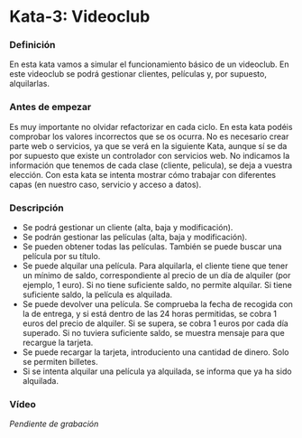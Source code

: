 # Kata-3: Videoclub


### Definición
En esta kata vamos a simular el funcionamiento básico de un videoclub. En este videoclub se podrá gestionar clientes, películas y, por supuesto, alquilarlas.


### Antes de empezar
Es muy importante no olvidar refactorizar en cada ciclo. En esta kata podéis comprobar los valores incorrectos que se os ocurra. No es necesario crear parte web o servicios, ya que se verá en la siguiente Kata, aunque sí se da por supuesto que existe un controlador con servicios web. No indicamos la información que tenemos de cada clase (cliente, pelicula), se deja a vuestra elección. Con esta kata se intenta mostrar cómo trabajar con diferentes capas (en nuestro caso, servicio y acceso a datos).


### Descripción
- Se podrá gestionar un cliente (alta, baja y modificación).
- Se podrán gestionar las películas (alta, baja y modificación).
- Se pueden obtener todas las películas. También se puede buscar una película por su título.
- Se puede alquilar una película. Para alquilarla, el cliente tiene que tener un mínimo de saldo, correspondiente al precio de un día de alquiler (por ejemplo, 1 euro). Si no tiene suficiente saldo, no permite alquilar. Si tiene suficiente saldo, la película es alquilada.
- Se puede devolver una película. Se comprueba la fecha de recogida con la de entrega, y si está dentro de las 24 horas permitidas, se cobra 1 euros del precio de alquiler. Si se supera, se cobra 1 euros por cada día superado. Si no tuviera suficiente saldo, se muestra mensaje para que recargue la tarjeta.
- Se puede recargar la tarjeta, introduciento una cantidad de dinero. Solo se permiten billetes.
- Si se intenta alquilar una película ya alquilada, se informa que ya ha sido alquilada.

### Vídeo
*Pendiente de grabación*
